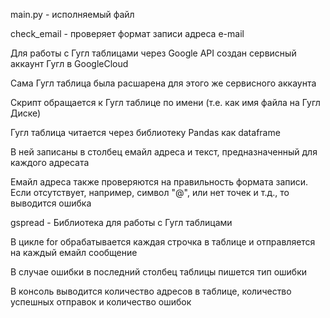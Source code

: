 main.py - исполняемый файл

check_email - проверяет формат записи адреса e-mail

Для работы с Гугл таблицами через Google API создан сервисный аккаунт Гугл в GoogleCloud

Сама Гугл таблица была расшарена для этого же сервисного аккаунта

Скрипт обращается к Гугл таблице по имени (т.е. как имя файла на Гугл Диске)

Гугл таблица читается через библиотеку Pandas как dataframe

В ней записаны в столбец емайл адреса и текст, предназначенный для каждого адресата

Емайл адреса также проверяются на правильность формата записи. Если отсутствует, например, символ "@", или нет точек и т.д., то выводится ошибка

gspread - Библиотека для работы с Гугл таблицами

В цикле for обрабатывается каждая строчка в таблице и отправляется на каждый емайл сообщение

В случае ошибки в последний столбец таблицы пишется тип ошибки

В консоль выводится количество адресов в таблице, количество успешных отправок и количество ошибок
